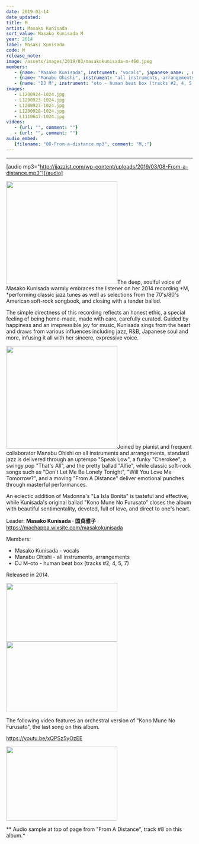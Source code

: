 ```yaml
---
date: 2019-03-14
date_updated: 
title: M
artist: Masako Kunisada
sort_value: Masako Kunisada M
year: 2014
label: Masaki Kunisada
code: M
release_note: 
image: /assets/images/2019/03/masakokunisada-m-460.jpeg
members:
   - {name: "Masako Kunisada", instrument: "vocals", japanese_name: , url: ""}
   - {name: "Manabu Ohishi", instrument: "all instruments, arrangements", japanese_name: , url: ""}
   - {name: "DJ M", instrument: "oto - human beat box (tracks #2, 4, 5, 7)", japanese_name: , url: ""}
images: 
   - L1200924-1024.jpg
   - L1200923-1024.jpg
   - L1200927-1024.jpg
   - L1200928-1024.jpg
   - L1110647-1024.jpg
videos: 
   - {url: "", comment: ""}
   - {url: "", comment: ""}
audio_embed:
   {filename: "08-From-a-distance.mp3", comment: "M,:"}
---
```

---
[audio mp3="http://jjazzist.com/wp-content/uploads/2019/03/08-From-a-distance.mp3"][/audio]

<a href="http://www.jjazzist.com/wp-content/uploads/2018/09/L1200924.jpg"><img class="size-medium wp-image-3154 alignright" src="http://www.jjazzist.com/wp-content/uploads/2018/09/L1200924-300x277.jpg" alt="" width="300" height="277" /></a>The deep, soulful voice of Masako Kunisada warmly embraces the listener on her 2014 recording *M, *performing classic jazz tunes as well as selections from the 70's/80's American soft-rock songbook, and closing with a tender ballad.

The simple directness of this recording reflects an honest ethic, a special feeling of being home-made, made with care, carefully curated. Guided by happiness and an irrepressible joy for music, Kunisada sings from the heart and draws from various influences including jazz, R&amp;B, Japanese soul and more, infusing it all with her sincere, expressive voice.

<a href="http://www.jjazzist.com/wp-content/uploads/2018/09/L1200923.jpg"><img class="size-medium wp-image-3153 alignright" src="http://www.jjazzist.com/wp-content/uploads/2018/09/L1200923-300x277.jpg" alt="" width="300" height="277" /></a>Joined by pianist and frequent collaborator Manabu Ohishi on all instruments and arrangements, standard jazz is delivered through an uptempo "Speak Low", a funky "Cherokee", a swingy pop "That's All", and the pretty ballad "Alfie", while classic soft-rock songs such as "Don't Let Me Be Lonely Tonight", "Will You Love Me Tomorrow?", and a moving "From A Distance" deliver emotional punches through masterful performances.

An eclectic addition of Madonna's "La Isla Bonita" is tasteful and effective, while Kunisada's original ballad "Kono Mune No Furusato" closes the album with beautiful sentimentality, devoted, full of love, and direct to one's heart.

Leader: <strong>Masako Kunisada · 国貞雅子</strong> · <a href="https://machappa.wixsite.com/masakokunisada">https://machappa.wixsite.com/masakokunisada</a>

Members:
<ul>
 	<li>Masako Kunisada - vocals</li>
 	<li>Manabu Ohishi - all instruments, arrangements</li>
 	<li>DJ M-oto - human beat box (tracks #2, 4, 5, 7)</li>
</ul>
Released in 2014.

<a href="http://www.jjazzist.com/wp-content/uploads/2018/09/L1200927.jpg"><img class="size-medium wp-image-3155 alignnone" src="http://www.jjazzist.com/wp-content/uploads/2018/09/L1200927-300x148.jpg" alt="" width="300" height="158" /></a><a href="http://www.jjazzist.com/wp-content/uploads/2018/09/L1200928.jpg"><img class="alignnone size-medium wp-image-3156" src="http://www.jjazzist.com/wp-content/uploads/2018/09/L1200928-300x182.jpg" alt="" width="300" height="190" /></a>

The following video features an orchestral version of "Kono Mune No Furusato", the last song on this album.

https://youtu.be/xQPSz5yOzEE

<a href="http://www.jjazzist.com/wp-content/uploads/2018/11/L1110647.jpg"><img class="alignnone size-medium wp-image-3689" src="http://www.jjazzist.com/wp-content/uploads/2018/11/L1110647-300x200.jpg" alt="" width="300" height="200" data-temp-aztec-id="c16cb8ec-02bc-441d-8da2-de3bc869b3a0" /></a>

** Audio sample at top of page from "From A Distance", track #8 on this album.*


